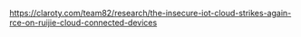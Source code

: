 https://claroty.com/team82/research/the-insecure-iot-cloud-strikes-again-rce-on-ruijie-cloud-connected-devices